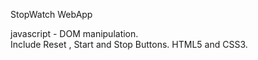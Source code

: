 StopWatch WebApp  


javascript - DOM manipulation.  
Include Reset ,
Start and Stop Buttons. 
HTML5 and CSS3. 
